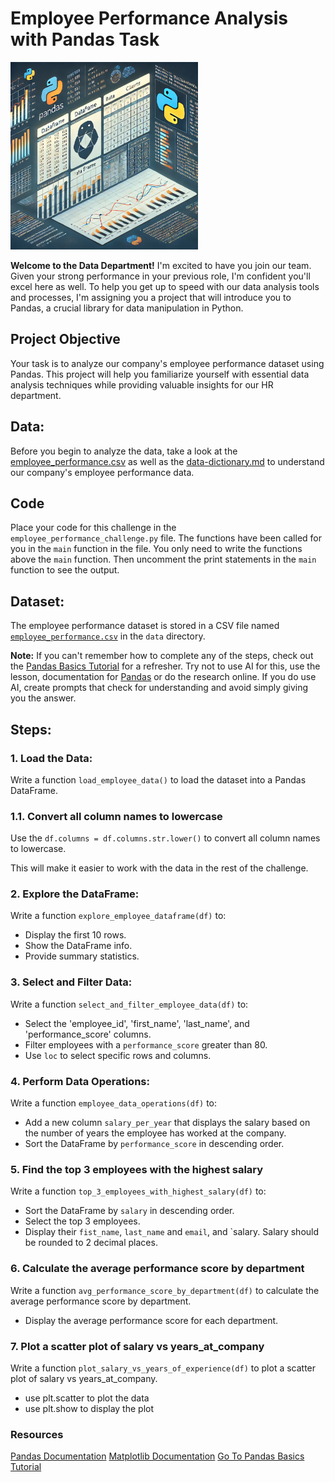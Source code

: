 # Employee Performance Analysis with Pandas Task

<img src="./assets/data-pandas.webp" alt="Pandas Logo" width="300">

**Welcome to the Data Department!** I'm excited to have you join our team. Given your strong performance in your previous role, I'm confident you'll excel here as well. To help you get up to speed with our data analysis tools and processes, I'm assigning you a project that will introduce you to Pandas, a crucial library for data manipulation in Python.

## Project Objective
Your task is to analyze our company's employee performance dataset using Pandas. This project will help you familiarize yourself with essential data analysis techniques while providing valuable insights for our HR department.



## Data:

Before you begin to analyze the data, take a look at the [employee_performance.csv](./data/employee_performance.csv) as well as the [data-dictionary.md](./data/data-dictionary.md) to understand our company's employee performance data.

## Code

Place your code for this challenge in the `employee_performance_challenge.py` file. The functions have been called for you in the `main` function in the file. You only need to write the functions above the `main` function. Then uncomment the print statements in the `main` function to see the output.

## Dataset:

The employee performance dataset is stored in a CSV file named [`employee_performance.csv`](./data/employee_performance.csv) in the `data` directory.

**Note:** If you can't remember how to complete any of the steps, check out the [Pandas Basics Tutorial](https://github.com/jdrichards-pursuit/week-5.1-python-theory) for a refresher. Try not to use AI for this, use the lesson, documentation for [Pandas](https://pandas.pydata.org/docs/) or do the research online. If you do use AI, create prompts that check for understanding and avoid simply giving you the answer.

## Steps:

### 1. Load the Data:

Write a function `load_employee_data()` to load the dataset into a Pandas DataFrame.

### 1.1. Convert all column names to lowercase

Use the `df.columns = df.columns.str.lower()` to convert all column names to lowercase.

This will make it easier to work with the data in the rest of the challenge.

### 2. Explore the DataFrame:

Write a function `explore_employee_dataframe(df)` to:

- Display the first 10 rows.
- Show the DataFrame info.
- Provide summary statistics.

### 3. Select and Filter Data:

Write a function `select_and_filter_employee_data(df)` to:

- Select the 'employee_id', 'first_name', 'last_name', and 'performance_score' columns.
- Filter employees with a `performance_score` greater than 80.
- Use `loc` to select specific rows and columns.

### 4. Perform Data Operations:

Write a function `employee_data_operations(df)` to:

- Add a new column `salary_per_year` that displays the salary based on the number of years the employee has worked at the company.
- Sort the DataFrame by `performance_score` in descending order.


### 5. Find the top 3 employees with the highest salary

Write a function `top_3_employees_with_highest_salary(df)` to:

- Sort the DataFrame by `salary` in descending order.
- Select the top 3 employees.
- Display their `fist_name`, `last_name` and `email`, and `salary. Salary should be rounded to 2 decimal places.


### 6. Calculate the average performance score by department

Write a function `avg_performance_score_by_department(df)` to calculate the average performance score by department.

- Display the average performance score for each department.

### 7. Plot a scatter plot of salary vs years_at_company

Write a function `plot_salary_vs_years_of_experience(df)` to plot a scatter plot of salary vs years_at_company. 

- use plt.scatter to plot the data
- use plt.show to display the plot




### Resources

[Pandas Documentation](https://pandas.pydata.org/docs/)
[Matplotlib Documentation](https://matplotlib.org/stable/users/index.html)
[Go To Pandas Basics Tutorial](https://github.com/jdrichards-pursuit/week-5.1-python-theory)
